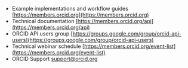 * Example implementations and workflow guides [https://members.orcid.org](https://members.orcid.org)
* Technical documentation [https://members.orcid.org/api](https://members.orcid.org/api)
* ORCID API users group [https://groups.google.com/group/orcid-api-users](https://groups.google.com/group/orcid-api-users)
* Technical webinar schedule [https://members.orcid.org/event-list](https://members.orcid.org/event-list)
* ORCID Support [support@orcid.org](mailto:support@orcid.org)
